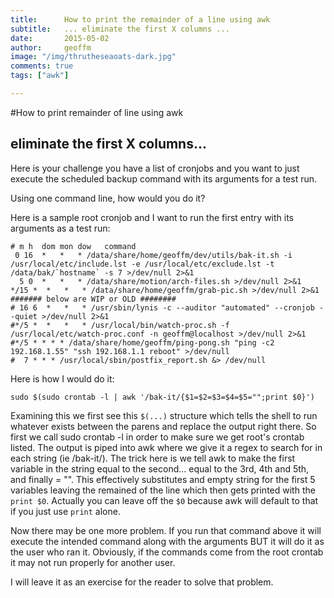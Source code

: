 ```yaml
---
title:      How to print the remainder of a line using awk
subtitle:   ... eliminate the first X columns ...
date:       2015-05-02
author:     geoffm
image: "/img/thrutheseaoats-dark.jpg"
comments: true
tags: ["awk"]

---
```


#How to print remainder of line using awk
## eliminate the first X columns...

Here is your challenge you have a list of cronjobs and you
want to just execute the scheduled backup command with its 
arguments for a test run.

Using one command line, how would you do it? 

Here is a sample root cronjob and I want to run the
first entry with its arguments as a test run:
 
```
# m h  dom mon dow   command
 0 16  *   *   * /data/share/home/geoffm/dev/utils/bak-it.sh -i /usr/local/etc/include.lst -e /usr/local/etc/exclude.lst -t /data/bak/`hostname` -s 7 >/dev/null 2>&1
  5 0  *   *   * /data/share/motion/arch-files.sh >/dev/null 2>&1
*/15 *  *   *   * /data/share/home/geoffm/grab-pic.sh >/dev/null 2>&1
####### below are WIP or OLD ########
# 16 6  *   *   * /usr/sbin/lynis -c --auditor "automated" --cronjob --quiet >/dev/null 2>&1
#*/5 *  *   *   * /usr/local/bin/watch-proc.sh -f /usr/local/etc/watch-proc.conf -n geoffm@localhost >/dev/null 2>&1
#*/5 * * * * /data/share/home/geoffm/ping-pong.sh "ping -c2 192.168.1.55" "ssh 192.168.1.1 reboot" >/dev/null
#  7 * * * /usr/local/sbin/postfix_report.sh &> /dev/null
```
<!--more-->

Here is how I would do it:

```
sudo $(sudo crontab -l | awk '/bak-it/{$1=$2=$3=$4=$5="";print $0}')
```

Examining this we first see this `$(...)` structure which tells
the shell to run whatever exists between the parens and replace the
output right there. So first we call sudo crontab -l in order to 
make sure we get root's crontab listed. The output is piped into
awk where we give it a regex to search for in each string (ie /bak-it/).
The trick here is we tell awk to make the first variable in the string 
equal to the second... equal to the 3rd, 4th and 5th, and finally = "".
This effectively substitutes and empty string for the first 5 variables
leaving the remained of the line which then gets printed with the 
`print $0`. Actually you can leave off the `$0` because awk will default
to that if you just use `print` alone.

Now there may be one more problem. If you run that command above it
will execute the intended command along with the arguments BUT it will
do it as the user who ran it. Obviously, if the commands come from the
root crontab it may not run properly for another user.

I will leave it as an exercise for the reader to solve that problem.


